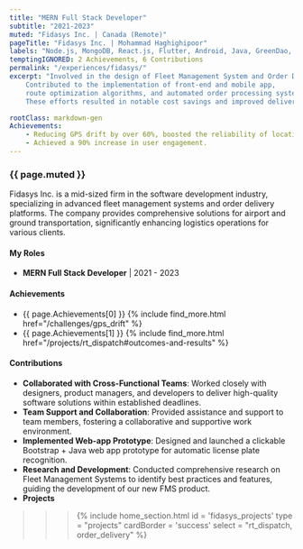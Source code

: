 ```yaml
---
title: "MERN Full Stack Developer"
subtitle: "2021-2023"
muted: "Fidasys Inc. | Canada (Remote)"
pageTitle: "Fidasys Inc. | Mohammad Haghighipoor" 
labels: "Node.js, MongoDB, React.js, Flutter, Android, Java, GreenDao, Retrofit, GPS, BLE, HTML, JavaScript, CSS, Git, GitHub, Agile, Jira, Unit Test"
temptingIGNORED: 2 Achievements, 6 Contributions
permalink: "/experiences/fidasys/"
excerpt: "Involved in the design of Fleet Management System and Order Delivery,
    Contributed to the implementation of front-end and mobile app,
    route optimization algorithms, and automated order processing systems.
    These efforts resulted in notable cost savings and improved delivery timelines."

rootClass: markdown-gen
Achievements: 
    - Reducing GPS drift by over 60%, boosted the reliability of location-based features, and received positive feedback from users and stakeholders
    - Achieved a 90% increase in user engagement.
---
```


### {{ page.muted }}
Fidasys Inc. is a mid-sized firm in the software development industry, specializing in advanced fleet management systems and order delivery platforms. The company provides comprehensive solutions for airport and ground transportation, significantly enhancing logistics operations for various clients.

#### My Roles
- **MERN Full Stack Developer** &#124; 2021 - 2023

#### Achievements
- {{ page.Achievements[0] }} {% include find_more.html href="/challenges/gps_drift" %}
- {{ page.Achievements[1] }} {% include find_more.html href="/projects/rt_dispatch#outcomes-and-results" %}

#### Contributions
- **Collaborated with Cross-Functional Teams**: Worked closely with designers, product managers, and developers to deliver high-quality software solutions within established deadlines.
- **Team Support and Collaboration**: Provided assistance and support to team members, fostering a collaborative and supportive work environment.
- **Implemented Web-app Prototype**: Designed and launched a clickable Bootstrap + Java web app prototype for automatic license plate recognition.
- **Research and Development**: Conducted comprehensive research on Fleet Management Systems to identify best practices and features, guiding the development of our new FMS product.
- **Projects**
>>> {% include home_section.html 
        id = 'fidasys_projects'
        type = "projects"
        cardBorder = 'success'
        select = "rt_dispatch, order_delivery"
    %}